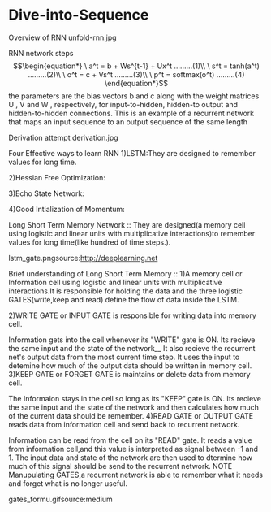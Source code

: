 # Dive-into-Sequence


Overview of RNN
unfold-rnn.jpg

RNN network steps
$$\begin{equation*}
\ a^t = b + Ws^{t-1} + Ux^t .........(1)\\
\ s^t = tanh(a^t)           .........(2)\\
 \ o^t = c + Vs^t           .........(3)\\
 \ p^t = softmax(o^t)       .........(4)
\end{equation*}$$
the parameters are the bias vectors b and c along with the weight matrices U , V and W , respectively, for input-to-hidden, hidden-to output and hidden-to-hidden connections. This is an example of a recurrent network that maps an input sequence to an output sequence of the same length

Derivation attempt
derivation.jpg

Four Effective ways to learn RNN
1)LSTM:They are designed to remember values for long time.

2)Hessian Free Optimization:

3)Echo State Network:

4)Good Intialization of Momentum:

Long Short Term Memory Network ::
They are designed(a memory cell using logistic and linear units with multiplicative interactions)to remember values for long time(like hundred of time steps.).

lstm_gate.pngsource:http://deeplearning.net

Brief understanding of Long Short Term Memory ::
1)A memory cell or Information cell using logistic and linear units with multiplicative interactions.It is responsible for holding the data and the three logistic GATES(write,keep and read) define the flow of data inside the LSTM.

2)WRITE GATE or INPUT GATE is responsible for writing data into memory cell.

Information gets into the cell whenever its "WRITE" gate is ON.
Its recieve the same input and the state of the network__
It also recieve the recurrent net's output data from the most current time step.
It uses the input to detemine how much of the output data should be written in memory cell.
3)KEEP GATE or FORGET GATE is maintains or delete data from memory cell.

The Informaion stays in the cell so long as its "KEEP" gate is ON.
Its recieve the same input and the state of the network and then calculates how much of the current data should be remember.
4)READ GATE or OUTPUT GATE reads data from information cell and send back to recurrent network.

Information can be read from the cell on its "READ" gate.
It reads a value from information cell,and this value is interpreted as signal between -1 and 1.
The input data and state of the network are then used to dtermine how much of this signal should be send to the recurrent network.
NOTE Manupulating GATES,a recurrent network is able to remember what it needs and forget what is no longer useful.

gates_formu.gifsource:medium
